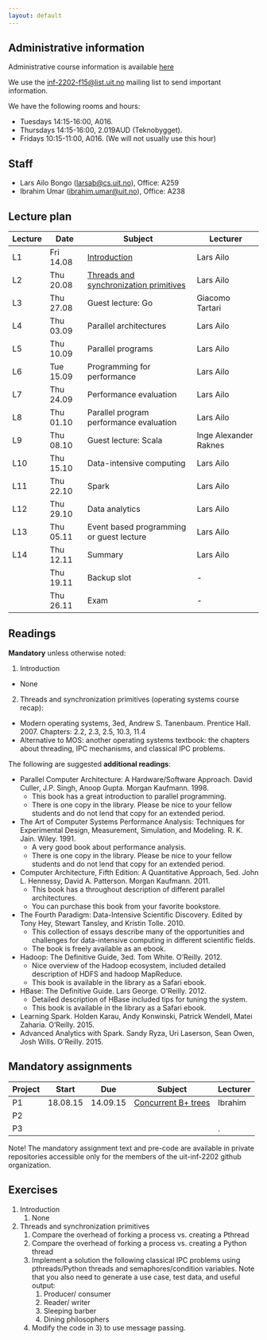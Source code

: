 ```yaml
---
layout: default
---
```


## Administrative information

Administrative course information is available [here](https://uit.no/studietilbud/emner/emne?p_document_id=408051)

We use the [inf-2202-f15@list.uit.no](https://list.uit.no/sympa/info/inf-2202-f15) mailing list to send important information.

We have the following rooms and hours:

- Tuesdays 14:15-16:00, A016.
- Thursdays 14:15-16:00, 2.019AUD (Teknobygget).
- Fridays 10:15-11:00, A016. (We will not usually use this hour)

## Staff

- Lars Ailo Bongo (larsab@cs.uit.no), Office: A259
- Ibrahim Umar (ibrahim.umar@uit.no), Office: A238

## Lecture plan

| Lecture 	| Date		| Subject	| Lecturer |
|-----------|-----------|-----------|----------|
| L1  | Fri 14.08 | [Introduction](lectures/01-introduction.pptx) | Lars Ailo |
| L2  | Thu 20.08 | [Threads and synchronization primitives](lectures/02-threads-synchronization.pptx)	| Lars Ailo |
| L3  | Thu 27.08 | Guest lecture: Go						| Giacomo Tartari |
| L4  | Thu 03.09 | Parallel architectures					| Lars Ailo |
| L5  | Thu 10.09 | Parallel programs						| Lars Ailo |
| L6  | Tue 15.09 | Programming for performance				| Lars Ailo |
| L7  | Thu 24.09 | Performance evaluation					| Lars Ailo |
| L8  | Thu 01.10 | Parallel program performance evaluation | Lars Ailo |
| L9  | Thu 08.10 | Guest lecture: Scala					| Inge Alexander Raknes |
| L10 | Thu 15.10 | Data-intensive computing				| Lars Ailo |
| L11 | Thu 22.10 | Spark									| Lars Ailo |
| L12 | Thu 29.10 | Data analytics							| Lars Ailo |
| L13 | Thu 05.11 | Event based programming or guest lecture | Lars Ailo |
| L14 | Thu 12.11 | Summary									| Lars Ailo |
|	  | Thu 19.11 | Backup slot 							| - |
|	  | Thu 26.11 | Exam 									| - |

## Readings

**Mandatory** unless otherwise noted:

1. Introduction
  * None
2. Threads and synchronization primitives (operating systems course recap):
  * Modern operating systems, 3ed, Andrew S. Tanenbaum. Prentice Hall. 2007. Chapters: 2.2, 2.3, 2.5, 10.3, 11.4
  * Alternative to MOS: another operating systems textbook: the chapters about threading, IPC mechanisms, and classical IPC problems.

The following are suggested **additional readings**:

* Parallel Computer Architecture: A Hardware/Software Approach. David Culler, J.P. Singh, Anoop Gupta. Morgan Kaufmann. 1998.
	* This book has a great introduction to parallel programming.
	* There is one copy in the library. Please be nice to your fellow students and do not lend that copy for an extended period.
* The Art of Computer Systems Performance Analysis: Techniques for Experimental Design, Measurement, Simulation, and Modeling. R. K. Jain. Wiley. 1991.
	* A very good book about performance analysis.
	* There is one copy in the library. Please be nice to your fellow students and do not lend that copy for an extended period.
* Computer Architecture, Fifth Edition: A Quantitative Approach, 5ed. John L. Hennessy, David A. Patterson. Morgan Kaufmann. 2011.
	* This book has a throughout description of different parallel architectures.
	* You can purchase this book from your favorite bookstore.
* The Fourth Paradigm: Data-Intensive Scientific Discovery. Edited by Tony Hey, Stewart Tansley, and Kristin Tolle. 2010.
	* This collection of essays describe many of the opportunities and challenges for data-intensive computing in different scientific fields.
	* The book is freely available as an ebook.
* Hadoop: The Definitive Guide, 3ed. Tom White. O’Reilly. 2012.
	* Nice overview of the Hadoop ecosystem, included detailed description of HDFS and hadoop MapReduce.
	* This book is available in the library as a Safari ebook.
* HBase: The Definitive Guide. Lars George. O’Reilly. 2012.
	* Detailed description of HBase included tips for tuning the system.
	* This book is available in the library as a Safari ebook.
* Learning Spark. Holden Karau, Andy Konwinski, Patrick Wendell, Matei Zaharia. O’Reilly. 2015.
* Advanced Analytics with Spark. Sandy Ryza, Uri Laserson, Sean Owen, Josh Wills. O’Reilly. 2015.

## Mandatory assignments

| Project |	Start      | Due     | Subject | Lecturer |
|---------|------------|---------|----------|---------|
| P1 	  | 18.08.15   | 14.09.15 | [Concurrent B+ trees](https://github.com/uit-inf-2202/assignment-1) | Ibrahim |
| P2	  |            |  |  | | 
| P3      |            |  |  | . |

Note! The mandatory assignment text and pre-code are available in private repositories accessible only for the members of the uit-inf-2202 github organization. 

## Exercises

1. Introduction
	1.  None
2. Threads and synchronization primitives
	1. Compare the overhead of forking a process vs. creating a Pthread
	2. Compare the overhead of forking a process vs. creating a Python thread
	3. Implement a solution the following classical IPC problems using pthreads/Python threads and semaphores/condition variables. Note that you also need to generate a use case, test data, and useful output:
		1. Producer/ consumer
		2. Reader/ writer
		3. Sleeping barber
		4. Dining philosophers
	4. Modify the code in 3) to use message passing.
